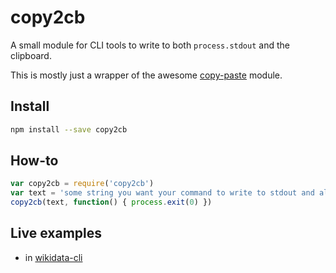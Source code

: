 # copy2cb
A small module for CLI tools to write to both `process.stdout` and the clipboard.

This is mostly just a wrapper of the awesome [copy-paste](http://npmjs.com/package/copy-paste) module.

## Install
```sh
npm install --save copy2cb
```

## How-to

```javascript
var copy2cb = require('copy2cb')
var text = 'some string you want your command to write to stdout and also copy to your clipboard'
copy2cb(text, function() { process.exit(0) })
```

## Live examples
* in [wikidata-cli](https://github.com/maxlath/wikidata-cli/blob/master/bin/lib/copy.js)
